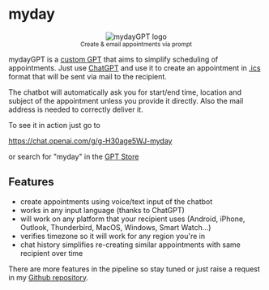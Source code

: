 # myday

<p align="center">
  <img src="/myday/myday-logo-small.png" alt="mydayGPT logo">
  <br />
  <sup>Create & email appointments via prompt</sup>
</p>

mydayGPT is a [custom GPT](https://chat.openai.com/g/g-H30age5WJ-myday) that aims to simplify scheduling of appointments. Just use [ChatGPT](https://chat.openai.com/) and use it to create an appointment in [.ics](https://en.wikipedia.org/wiki/ICalendar) format that will be sent via mail to the recipient.

The chatbot will automatically ask you for start/end time, location and subject of the appointment unless you provide it directly. Also the mail address is needed to correctly deliver it. 

To see it in action just go to

https://chat.openai.com/g/g-H30age5WJ-myday

or search for "myday" in the [GPT Store](https://chat.openai.com/gpts) 

## Features

- create appointments using voice/text input of the chatbot
- works in any input language (thanks to ChatGPT)
- will work on any platform that your recipient uses (Android, iPhone, Outlook, Thunderbird, MacOS, Windows, Smart Watch...)
- verifies timezone so it will work for any region you're in
- chat history simplifies re-creating similar appointments with same recipient over time 

There are more features in the pipeline so stay tuned or just raise a request in my [Github repository](https://github.com/janpetzold/myday/issues).
